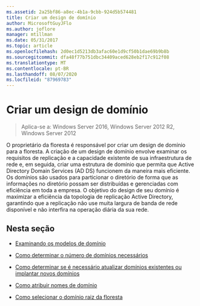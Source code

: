 ```yaml
---
ms.assetid: 2a25bf86-a8ec-4b1a-9cbb-924d5b574481
title: Criar um design de domínio
author: MicrosoftGuyJFlo
ms.author: joflore
manager: mtillman
ms.date: 05/31/2017
ms.topic: article
ms.openlocfilehash: 2d0ec1d5213db3afac60e1d9cf50b1dae69b9b8b
ms.sourcegitcommit: dfa48f77b751dbc34409aced628eb2f17c912f08
ms.translationtype: MT
ms.contentlocale: pt-BR
ms.lasthandoff: 08/07/2020
ms.locfileid: "87969783"
---
```

# <a name="creating-a-domain-design"></a>Criar um design de domínio

>Aplica-se a: Windows Server 2016, Windows Server 2012 R2, Windows Server 2012

O proprietário da floresta é responsável por criar um design de domínio para a floresta. A criação de um design de domínio envolve examinar os requisitos de replicação e a capacidade existente de sua infraestrutura de rede e, em seguida, criar uma estrutura de domínio que permita que Active Directory Domain Services (AD DS) funcionem da maneira mais eficiente. Os domínios são usados para particionar o diretório de forma que as informações no diretório possam ser distribuídas e gerenciadas com eficiência em toda a empresa. O objetivo do design de seu domínio é maximizar a eficiência da topologia de replicação Active Directory, garantindo que a replicação não use muita largura de banda de rede disponível e não interfira na operação diária da sua rede.

## <a name="in-this-section"></a>Nesta seção

-   [Examinando os modelos de domínio](../../ad-ds/plan/Reviewing-the-Domain-Models.md)

-   [Como determinar o número de domínios necessários](../../ad-ds/plan/Determining-the-Number-of-Domains-Required.md)

-   [Como determinar se é necessário atualizar domínios existentes ou implantar novos domínios](../../ad-ds/plan/Determining-Whether-to-Upgrade-Existing-Domains-or-Deploy-New-Domains.md)

-   [Como atribuir nomes de domínio](../../ad-ds/plan/Assigning-Domain-Names.md)

-   [Como selecionar o domínio raiz da floresta](../../ad-ds/plan/Selecting-the-Forest-Root-Domain.md)



